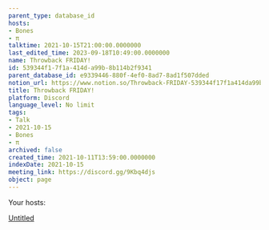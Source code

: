 ```yaml
---
parent_type: database_id
hosts:
- Bones
- π
talktime: 2021-10-15T21:00:00.0000000
last_edited_time: 2023-09-18T10:49:00.0000000
name: Throwback FRIDAY!
id: 539344f1-7f1a-414d-a99b-8b114b2f9341
parent_database_id: e9339446-880f-4ef0-8ad7-8ad1f507dded
notion_url: https://www.notion.so/Throwback-FRIDAY-539344f17f1a414da99b8b114b2f9341
title: Throwback FRIDAY!
platform: Discord
language_level: No limit
tags:
- Talk
- 2021-10-15
- Bones
- π
archived: false
created_time: 2021-10-11T13:59:00.0000000
indexDate: 2021-10-15
meeting_link: https://discord.gg/9Kbq4djs
object: page
---
```




Your hosts:

[Untitled](https://www.notion.so/482e61b02b9c4456b2b4fe86bb7544c6)   





